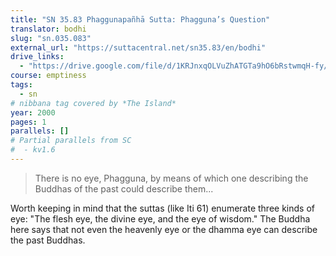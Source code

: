 ```yaml
---
title: "SN 35.83 Phaggunapañhā Sutta: Phagguna’s Question"
translator: bodhi
slug: "sn.035.083"
external_url: "https://suttacentral.net/sn35.83/en/bodhi"
drive_links:
  - "https://drive.google.com/file/d/1KRJnxqOLVuZhATGTa9hO6bRstwmqH-fy/view?usp=drivesdk"
course: emptiness
tags:
  - sn
# nibbana tag covered by *The Island*
year: 2000
pages: 1
parallels: []
# Partial parallels from SC
#  - kv1.6
---
```


> There is no eye, Phagguna, by means of which one describing the Buddhas of the past could describe them...

Worth keeping in mind that the suttas (like Iti 61) enumerate three kinds of eye: "The flesh eye, the divine eye, and the eye of wisdom."
The Buddha here says that not even the heavenly eye or the dhamma eye can describe the past Buddhas.
